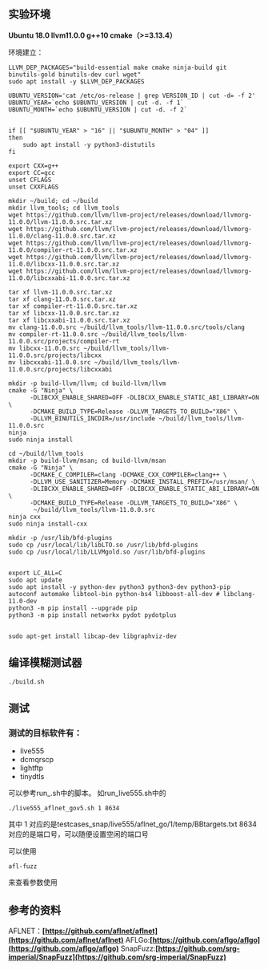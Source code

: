 ## 实验环境
**Ubuntu 18.0
llvm11.0.0
g++10
cmake（>=3.13.4）**

环境建立：
```
LLVM_DEP_PACKAGES="build-essential make cmake ninja-build git binutils-gold binutils-dev curl wget"
sudo apt install -y $LLVM_DEP_PACKAGES

UBUNTU_VERSION='cat /etc/os-release | grep VERSION_ID | cut -d= -f 2'
UBUNTU_YEAR=`echo $UBUNTU_VERSION | cut -d. -f 1`
UBUNTU_MONTH=`echo $UBUNTU_VERSION | cut -d. -f 2`


if [[ "$UBUNTU_YEAR" > "16" || "$UBUNTU_MONTH" > "04" ]]
then
    sudo apt install -y python3-distutils
fi

export CXX=g++
export CC=gcc
unset CFLAGS
unset CXXFLAGS

mkdir ~/build; cd ~/build
mkdir llvm_tools; cd llvm_tools
wget https://github.com/llvm/llvm-project/releases/download/llvmorg-11.0.0/llvm-11.0.0.src.tar.xz
wget https://github.com/llvm/llvm-project/releases/download/llvmorg-11.0.0/clang-11.0.0.src.tar.xz
wget https://github.com/llvm/llvm-project/releases/download/llvmorg-11.0.0/compiler-rt-11.0.0.src.tar.xz
wget https://github.com/llvm/llvm-project/releases/download/llvmorg-11.0.0/libcxx-11.0.0.src.tar.xz
wget https://github.com/llvm/llvm-project/releases/download/llvmorg-11.0.0/libcxxabi-11.0.0.src.tar.xz

tar xf llvm-11.0.0.src.tar.xz
tar xf clang-11.0.0.src.tar.xz
tar xf compiler-rt-11.0.0.src.tar.xz
tar xf libcxx-11.0.0.src.tar.xz
tar xf libcxxabi-11.0.0.src.tar.xz
mv clang-11.0.0.src ~/build/llvm_tools/llvm-11.0.0.src/tools/clang
mv compiler-rt-11.0.0.src ~/build/llvm_tools/llvm-11.0.0.src/projects/compiler-rt
mv libcxx-11.0.0.src ~/build/llvm_tools/llvm-11.0.0.src/projects/libcxx
mv libcxxabi-11.0.0.src ~/build/llvm_tools/llvm-11.0.0.src/projects/libcxxabi

mkdir -p build-llvm/llvm; cd build-llvm/llvm
cmake -G "Ninja" \
      -DLIBCXX_ENABLE_SHARED=OFF -DLIBCXX_ENABLE_STATIC_ABI_LIBRARY=ON \
      -DCMAKE_BUILD_TYPE=Release -DLLVM_TARGETS_TO_BUILD="X86" \
      -DLLVM_BINUTILS_INCDIR=/usr/include ~/build/llvm_tools/llvm-11.0.0.src
ninja 
sudo ninja install

cd ~/build/llvm_tools
mkdir -p build-llvm/msan; cd build-llvm/msan
cmake -G "Ninja" \
      -DCMAKE_C_COMPILER=clang -DCMAKE_CXX_COMPILER=clang++ \
      -DLLVM_USE_SANITIZER=Memory -DCMAKE_INSTALL_PREFIX=/usr/msan/ \
      -DLIBCXX_ENABLE_SHARED=OFF -DLIBCXX_ENABLE_STATIC_ABI_LIBRARY=ON \
      -DCMAKE_BUILD_TYPE=Release -DLLVM_TARGETS_TO_BUILD="X86" \
       ~/build/llvm_tools/llvm-11.0.0.src
ninja cxx
sudo ninja install-cxx

mkdir -p /usr/lib/bfd-plugins
sudo cp /usr/local/lib/libLTO.so /usr/lib/bfd-plugins
sudo cp /usr/local/lib/LLVMgold.so /usr/lib/bfd-plugins


export LC_ALL=C
sudo apt update
sudo apt install -y python-dev python3 python3-dev python3-pip autoconf automake libtool-bin python-bs4 libboost-all-dev # libclang-11.0-dev
python3 -m pip install --upgrade pip
python3 -m pip install networkx pydot pydotplus


sudo apt-get install libcap-dev libgraphviz-dev
```


## 编译模糊测试器
```
./build.sh
```

## 测试
### 测试的目标软件有：
- live555
- dcmqrscp
- lightftp
- tinydtls

可以参考run_<package>.sh中的脚本。
如run_live555.sh中的
```
./live555_aflnet_gov5.sh 1 8634
```
其中 1 对应的是testcases_snap/live555/aflnet_go/1/temp/BBtargets.txt
8634 对应的是端口号，可以随便设置空闲的端口号


可以使用
```
afl-fuzz
```

来查看参数使用

## 参考的资料
AFLNET：**[https://github.com/aflnet/aflnet](https://github.com/aflnet/aflnet)**
AFLGo:**[https://github.com/aflgo/aflgo](https://github.com/aflgo/aflgo)**
SnapFuzz:**[https://github.com/srg-imperial/SnapFuzz](https://github.com/srg-imperial/SnapFuzz)**